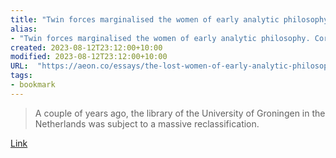 ```yaml
---
title: "Twin forces marginalised the women of early analytic philosophy. Correct those mistakes, and the next generation benefits"
alias:
- "Twin forces marginalised the women of early analytic philosophy. Correct those mistakes, and the next generation benefits"
created: 2023-08-12T23:12:00+10:00
modified: 2023-08-12T23:12:00+10:00
URL:  "https://aeon.co/essays/the-lost-women-of-early-analytic-philosophy"
tags:
- bookmark
---
```


> A couple of years ago, the library of the University of Groningen in the Netherlands was subject to a massive reclassification.

[Link](https://aeon.co/essays/the-lost-women-of-early-analytic-philosophy)

